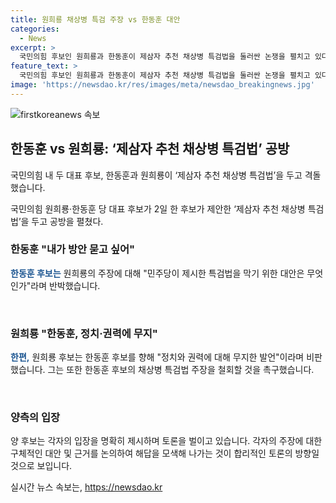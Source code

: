 ```yaml
---
title: 원희룡 채상병 특검 주장 vs 한동훈 대안
categories:
  - News
excerpt: >
  국민의힘 후보인 원희룡과 한동훈이 제삼자 추천 채상병 특검법을 둘러싼 논쟁을 펼치고 있다. 원 후보는 한 후보를 공개적으로 비판하며 특검법 주장을 철회하도록 촉구했고, 한 후보는 이에 대해 대안을 제시하며 반박했다. 양측의 입장은 대표 선출을 앞둔 상황에서 정치적 입장을 강조하는 모습이다.
feature_text: >
  국민의힘 후보인 원희룡과 한동훈이 제삼자 추천 채상병 특검법을 둘러싼 논쟁을 펼치고 있다. 원 후보는 한 후보를 공개적으로 비판하며 특검법 주장을 철회하도록 촉구했고, 한 후보는 이에 대해 대안을 제시하며 반박했다. 양측의 입장은 대표 선출을 앞둔 상황에서 정치적 입장을 강조하는 모습이다.
image: 'https://newsdao.kr/res/images/meta/newsdao_breakingnews.jpg'
---
```


<p><img src="https://newsdao.kr/res/images/meta/newsdao_breakingnews.jpg" alt="firstkoreanews 속보" /></p>

<h2 data-ke-size="size26">한동훈 vs 원희룡: ‘제삼자 추천 채상병 특검법’ 공방</h2>

<p>국민의힘 내 두 대표 후보, 한동훈과 원희룡이 ‘제삼자 추천 채상병 특검법’을 두고 격돌했습니다.</p>

<p data-ke-size="size16">국민의힘 원희룡·한동훈 당 대표 후보가 2일 한 후보가 제안한 ‘제삼자 추천 채상병 특검법’을 두고 공방을 펼쳤다.</p>

<h3 data-ke-size="size24">한동훈 "내가 방안 묻고 싶어"</h3>

<p><b><span style="color: #1a5490;">한동훈 후보는</span></b> 원희룡의 주장에 대해 "민주당이 제시한 특검법을 막기 위한 대안은 무엇인가"라며 반박했습니다.</p>

<p data-ke-size="size16">&nbsp;</p>

<h3 data-ke-size="size24">원희룡 "한동훈, 정치·권력에 무지"</h3>

<p><b><span style="color: #1a5490;">한편,</span></b> 원희룡 후보는 한동훈 후보를 향해 "정치와 권력에 대해 무지한 발언"이라며 비판했습니다. 그는 또한 한동훈 후보의 채상병 특검법 주장을 철회할 것을 촉구했습니다.</p>

<p data-ke-size="size16">&nbsp;</p>

<h3 data-ke-size="size24">양측의 입장</h3>

<p>양 후보는 각자의 입장을 명확히 제시하며 토론을 벌이고 있습니다. 각자의 주장에 대한 구체적인 대안 및 근거를 논의하여 해답을 모색해 나가는 것이 합리적인 토론의 방향일 것으로 보입니다.</p>
실시간 뉴스 속보는, <a href="https://newsdao.kr" rel="dofollow">https://newsdao.kr</a>


